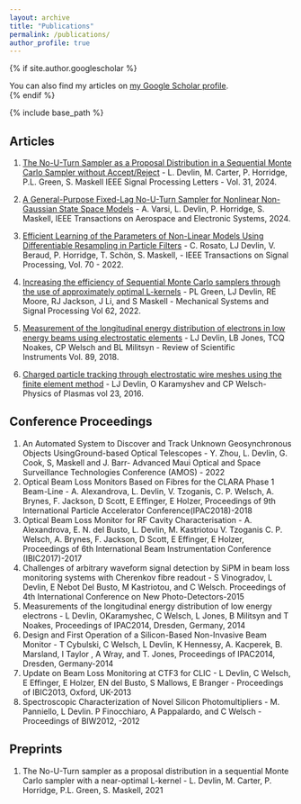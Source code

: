 ```yaml
---
layout: archive
title: "Publications"
permalink: /publications/
author_profile: true
---
```


{% if site.author.googlescholar %}
  <div class="wordwrap">You can also find my articles on <a href="{{site.author.googlescholar}}">my Google Scholar profile</a>.</div>
{% endif %}

{% include base_path %}

## Articles

1. [The No-U-Turn Sampler as a Proposal Distribution in a Sequential Monte Carlo Sampler without Accept/Reject](https://ieeexplore.ieee.org/document/10494898) - L. Devlin, M. Carter, P. Horridge, P.L. Green, S. Maskell
IEEE Signal Processing Letters - Vol. 31, 2024.  

1. [A General-Purpose Fixed-Lag No-U-Turn Sampler for Nonlinear Non-Gaussian State Space Models](https://ieeexplore.ieee.org/document/10463105) - A. Varsi, L. Devlin, P. Horridge, S. Maskell, IEEE Transactions on Aerospace and Electronic Systems, 2024.

1. [Efficient Learning of the Parameters of Non-Linear Models Using Differentiable Resampling in Particle Filters](https://ieeexplore.ieee.org/document/9813434) - C. Rosato, LJ Devlin, V. Beraud, P. Horridge, T. Schön, S. Maskell, - IEEE Transactions on Signal Processing, Vol. 70 - 2022.

1. [Increasing the efficiency of Sequential Monte Carlo samplers through the use of approximately optimal L-kernels](https://www.sciencedirect.com/science/article/abs/pii/S0888327021004222) - PL Green, LJ Devlin, RE Moore, RJ Jackson, J Li, and S Maskell - Mechanical Systems and Signal Processing Vol 62, 2022.

1. [Measurement of the longitudinal energy distribution of electrons in low energy beams using electrostatic elements](https://pubs.aip.org/aip/rsi/article-abstract/89/8/083305/990313/Measurement-of-the-longitudinal-energy?redirectedFrom=fulltext) - LJ Devlin, LB Jones, TCQ Noakes, CP Welsch and BL Militsyn  - Review of Scientific Instruments Vol. 89, 2018.

1. [Charged particle tracking through electrostatic wire meshes using the finite element method](https://pubs.aip.org/aip/pop/article-abstract/23/6/063110/320043/Charged-particle-tracking-through-electrostatic?redirectedFrom=fulltext) - LJ Devlin, O Karamyshev and CP Welsch- Physics of Plasmas vol 23, 2016.

## Conference Proceedings
1. An Automated System to Discover and Track Unknown Geosynchronous Objects UsingGround-based Optical Telescopes - Y. Zhou, L. Devlin, G. Cook, S, Maskell and J. Barr- Advanced Maui Optical and Space Surveillance Technologies Conference (AMOS) - 2022
1. Optical Beam Loss Monitors Based on Fibres for the CLARA Phase 1 Beam-Line - A. Alexandrova, L. Devlin, V. Tzoganis, C. P. Welsch, A. Brynes, F. Jackson, D Scott, E Effinger, E Holzer, Proceedings of 9th International Particle Accelerator Conference(IPAC2018)-2018
1. Optical Beam Loss Monitor for RF Cavity Characterisation - A. Alexandrova, E. N. del Busto, L. Devlin, M. Kastriotou V. Tzoganis C. P. Welsch, A. Brynes, F. Jackson, D Scott, E Effinger, E Holzer, Proceedings of 6th International Beam Instrumentation Conference (IBIC2017)-2017
1. Challenges of arbitrary waveform signal detection by SiPM in beam loss monitoring systems with Cherenkov fibre readout - S Vinogradov, L Devlin, E Nebot Del Busto, M Kastriotou, and C Welsch. Proceedings of 4th International Conference on New Photo-Detectors-2015
1. Measurements of the longitudinal energy distribution of low energy electrons - L Devlin, OKaramyshec, C Welsch, L Jones, B Militsyn and T Noakes, Proceedings of IPAC2014, Dresden, Germany, 2014
1. Design and First Operation of a Silicon-Based Non-Invasive Beam Monitor - T Cybulski, C Welsch, L Devlin, K Hennessy, A. Kacperek, B. Marsland, I Taylor , A Wray, and T. Jones, Proceedings of IPAC2014, Dresden, Germany-2014
1. Update on Beam Loss Monitoring at CTF3 for CLIC - L Devlin, C Welsch, E Effinger, E Holzer, EN del Busto, S Mallows, E Branger - Proceedings of IBIC2013, Oxford, UK-2013
1. Spectroscopic Characterization of Novel Silicon Photomultipliers - M. Panniello, L Devlin. P Finocchiaro, A Pappalardo, and C Welsch - Proceedings of BIW2012, -2012

## Preprints
1. The No-U-Turn sampler as a proposal distribution in a sequential Monte Carlo sampler with a near-optimal L-kernel - L. Devlin, M. Carter, P. Horridge, P.L. Green, S. Maskell, 2021


